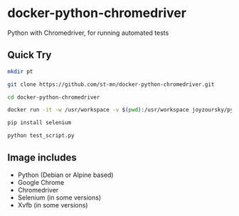 # docker-python-chromedriver

Python with Chromedriver, for running automated tests

## Quick Try

```bash
mkdir pt
```
```bash
git clone https://github.com/st-mn/docker-python-chromedriver.git
```
```bash
cd docker-python-chromedriver
```
```bash
docker run -it -w /usr/workspace -v $(pwd):/usr/workspace joyzoursky/python-chromedriver:latest bash
```
```bash
pip install selenium
```
```bash
python test_script.py
```


## Image includes
 - Python (Debian or Alpine based)
 - Google Chrome
 - Chromedriver
 - Selenium (in some versions)
 - Xvfb (in some versions)


